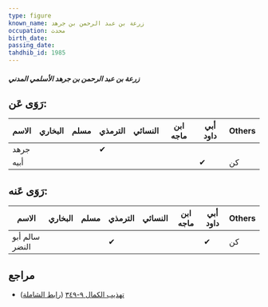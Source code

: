 ```yaml
---
type: figure
known_name: زرعة بن عبد الرحمن بن جرهد
occupation: محدث
birth_date:
passing_date:
tahdhib_id: 1985
---
```

##### زرعة بن عبد الرحمن بن جرهد الأسلمي المدني

## رَوَى عَن:
| الاسم | البخاري | مسلم | الترمذي | النسائي | ابن ماجه | أبي داود | Others |
| ----- | ------- | ---- | ------- | ------- | -------- | -------- | ------ |
| جرهد  |         |      | ✔       |         |          |          |        |
| أبيه  |         |      |         |         |          | ✔        | كن     |
## رَوَى عَنه:
| الاسم          | البخاري | مسلم | الترمذي | النسائي | ابن ماجه | أبي داود | Others |
| -------------- | ------- | ---- | ------- | ------- | -------- | -------- | ------ |
| سالم أبو النضر |         |      | ✔       |         |          | ✔        | كن     |
## مراجع
- [تهذيب الكمال ٩-٣٤٩](obsidian://open?vault=Tahdhib-al-Kamal&file=Figures/١٩٨٥-زرعة%20بن%20عبد%20الرحمن%20بن%20جرهد%20الأسلمي%20المدني) ([رابط الشاملة](https://shamela.ws/book/3722/4589))